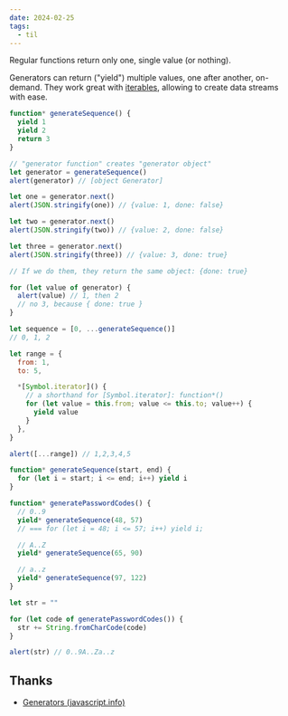 ```yaml
---
date: 2024-02-25
tags:
  - til
---
```


Regular functions return only one, single value (or nothing).

Generators can return ("yield") multiple values, one after another, on-demand. They work great with [iterables](https://javascript.info/iterable), allowing to create data streams with ease.

```js
function* generateSequence() {
  yield 1
  yield 2
  return 3
}

// "generator function" creates "generator object"
let generator = generateSequence()
alert(generator) // [object Generator]

let one = generator.next()
alert(JSON.stringify(one)) // {value: 1, done: false}

let two = generator.next()
alert(JSON.stringify(two)) // {value: 2, done: false}

let three = generator.next()
alert(JSON.stringify(three)) // {value: 3, done: true}

// If we do them, they return the same object: {done: true}
```

```js
for (let value of generator) {
  alert(value) // 1, then 2
  // no 3, because { done: true }
}

let sequence = [0, ...generateSequence()]
// 0, 1, 2
```

```js
let range = {
  from: 1,
  to: 5,

  *[Symbol.iterator]() {
    // a shorthand for [Symbol.iterator]: function*()
    for (let value = this.from; value <= this.to; value++) {
      yield value
    }
  },
}

alert([...range]) // 1,2,3,4,5
```

```js
function* generateSequence(start, end) {
  for (let i = start; i <= end; i++) yield i
}

function* generatePasswordCodes() {
  // 0..9
  yield* generateSequence(48, 57)
  // === for (let i = 48; i <= 57; i++) yield i;

  // A..Z
  yield* generateSequence(65, 90)

  // a..z
  yield* generateSequence(97, 122)
}

let str = ""

for (let code of generatePasswordCodes()) {
  str += String.fromCharCode(code)
}

alert(str) // 0..9A..Za..z
```

## Thanks

- [Generators (javascript.info)](https://javascript.info/generators)
